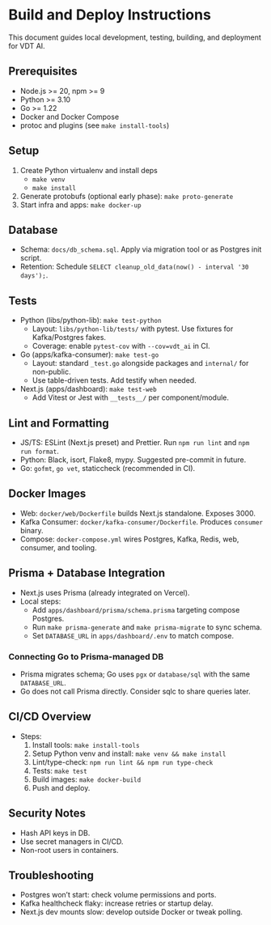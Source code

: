 # Build and Deploy Instructions

This document guides local development, testing, building, and deployment for VDT AI.

## Prerequisites

- Node.js >= 20, npm >= 9
- Python >= 3.10
- Go >= 1.22
- Docker and Docker Compose
- protoc and plugins (see `make install-tools`)

## Setup

1. Create Python virtualenv and install deps
   - `make venv`
   - `make install`
2. Generate protobufs (optional early phase): `make proto-generate`
3. Start infra and apps: `make docker-up`

## Database

- Schema: `docs/db_schema.sql`. Apply via migration tool or as Postgres init script.
- Retention: Schedule `SELECT cleanup_old_data(now() - interval '30 days');`.

## Tests

- Python (libs/python-lib): `make test-python`
  - Layout: `libs/python-lib/tests/` with pytest. Use fixtures for Kafka/Postgres fakes.
  - Coverage: enable `pytest-cov` with `--cov=vdt_ai` in CI.
- Go (apps/kafka-consumer): `make test-go`
  - Layout: standard `_test.go` alongside packages and `internal/` for non-public.
  - Use table-driven tests. Add testify when needed.
- Next.js (apps/dashboard): `make test-web`
  - Add Vitest or Jest with `__tests__/` per component/module.

## Lint and Formatting

- JS/TS: ESLint (Next.js preset) and Prettier. Run `npm run lint` and `npm run format`.
- Python: Black, isort, Flake8, mypy. Suggested pre-commit in future.
- Go: `gofmt`, `go vet`, staticcheck (recommended in CI).

## Docker Images

- Web: `docker/web/Dockerfile` builds Next.js standalone. Exposes 3000.
- Kafka Consumer: `docker/kafka-consumer/Dockerfile`. Produces `consumer` binary.
- Compose: `docker-compose.yml` wires Postgres, Kafka, Redis, web, consumer, and tooling.

## Prisma + Database Integration

- Next.js uses Prisma (already integrated on Vercel).
- Local steps:
  - Add `apps/dashboard/prisma/schema.prisma` targeting compose Postgres.
  - Run `make prisma-generate` and `make prisma-migrate` to sync schema.
  - Set `DATABASE_URL` in `apps/dashboard/.env` to match compose.

### Connecting Go to Prisma-managed DB

- Prisma migrates schema; Go uses `pgx` or `database/sql` with the same `DATABASE_URL`.
- Go does not call Prisma directly. Consider sqlc to share queries later.

## CI/CD Overview

- Steps:
  1. Install tools: `make install-tools`
  2. Setup Python venv and install: `make venv && make install`
  3. Lint/type-check: `npm run lint && npm run type-check`
  4. Tests: `make test`
  5. Build images: `make docker-build`
  6. Push and deploy.

## Security Notes

- Hash API keys in DB.
- Use secret managers in CI/CD.
- Non-root users in containers.

## Troubleshooting

- Postgres won’t start: check volume permissions and ports.
- Kafka healthcheck flaky: increase retries or startup delay.
- Next.js dev mounts slow: develop outside Docker or tweak polling.
